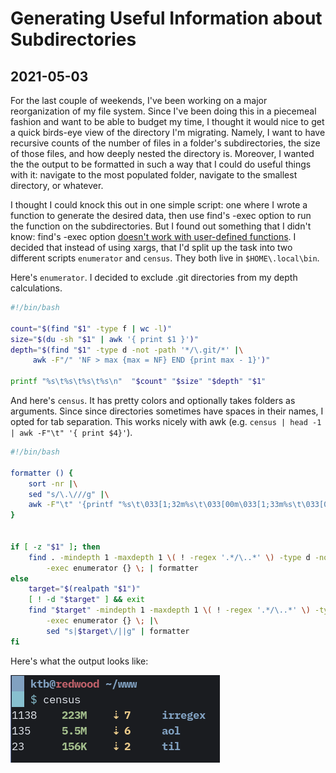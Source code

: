# Generating Useful Information about Subdirectories
## 2021-05-03

For the last couple of weekends, I've been working on a major reorganization of my file system. Since I've been doing this in a piecemeal fashion and want to be able to budget my time, I thought it would nice to get a quick birds-eye view of the directory I'm migrating. Namely, I want to have recursive counts of the number of files in a folder's subdirectories, the size of those files, and how deeply nested the directory is. Moreover, I wanted the the output to be formatted in such a way that I could do useful things with it: navigate to the most populated folder, navigate to the smallest directory, or whatever.

I thought I could knock this out in one simple script: one where I wrote a function to generate the desired data, then use find's -exec option to run the function on the subdirectories. But I found out something that I didn't know: find's -exec option [doesn't work with user-defined functions](https://unix.stackexchange.com/a/50695). I decided that instead of using xargs, that I'd split up the task into two different scripts `enumerator` and `census`. They both live in `$HOME\.local\bin`.

Here's `enumerator`. I decided to exclude .git directories from my depth calculations.
```bash
#!/bin/bash

count="$(find "$1" -type f | wc -l)"
size="$(du -sh "$1" | awk '{ print $1 }')"
depth="$(find "$1" -type d -not -path '*/\.git/*' |\
     awk -F"/" 'NF > max {max = NF} END {print max - 1}')"

printf "%s\t%s\t%s\t%s\n"  "$count" "$size" "$depth" "$1"
```


And here's `census`. It has pretty colors and optionally takes folders as arguments. Since since directories sometimes have spaces in their names, I opted for tab separation. This works nicely with awk (e.g. `census | head -1 | awk -F"\t" '{ print $4}'`).

```bash
#!/bin/bash

formatter () {
    sort -nr |\
    sed "s/\.\///g" |\
    awk -F"\t" '{printf "%s\t\033[1;32m%s\t\033[00m\033[1;33m%s\t\033[00m\033[1;34m%s\033[00m\n", $1, $2, $3, $4;}'
}


if [ -z "$1" ]; then
    find . -mindepth 1 -maxdepth 1 \( ! -regex '.*/\..*' \) -type d -not -path '*/\.git/*' \
        -exec enumerator {} \; | formatter
else
    target="$(realpath "$1")"
    [ ! -d "$target" ] && exit
    find "$target" -mindepth 1 -maxdepth 1 \( ! -regex '.*/\..*' \) -type d -not -path '*/\.git/*' \
        -exec enumerator {} \; |\
        sed "s|$target\/||g" | formatter
fi

```

Here's what the output looks like: 

![census output](/img/census.png)
